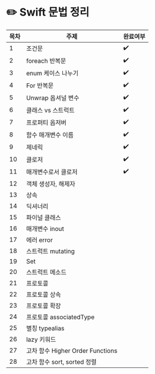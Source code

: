 # ✏️ Swift 문법 정리 

| 목차 | 주제 | 완료여부 |
| --- | --- | --- |
| 1 | 조건문 | ✔️ |
| 2 | foreach 반복문 | ✔️ |
| 3 | enum 케이스 나누기 | ✔️ |
| 4 | For 반복문 | ✔️ |
| 5 | Unwrap 옵셔널 변수 | ✔️ |
| 6 | 클래스 vs 스트럭트 | ✔️ |
| 7 | 프로퍼티 옵저버 | ✔️ |
| 8 | 함수 매개변수 이름 | ✔️ |
| 9 | 제네릭 | ✔️ |
| 10 | 클로저 | ✔️ |
| 11 | 매개변수로서 클로저 | ✔️ |
| 12 | 객체 생성자, 해제자 |  |
| 13 | 상속 |  |
| 14 | 딕셔너리 |  |
| 15 | 파이널 클래스 |  |
| 16 | 매개변수 inout |  |
| 17 | 에러 error |  |
| 18 | 스트럭트 mutating |  |
| 19 | Set |  |
| 20 | 스트럭트 메소드 |  |
| 21 | 프로토콜 |  |
| 22 | 프로토콜 상속 |  |
| 23 | 프로토콜 확장 |  |
| 24 | 프로토콜 associatedType |  |
| 25 | 별칭 typealias |  |
| 26 | lazy 키워드 |  |
| 27 | 고차 함수 Higher Order Functions |  |
| 28 | 고차 함수 sort, sorted 정렬 |  |
